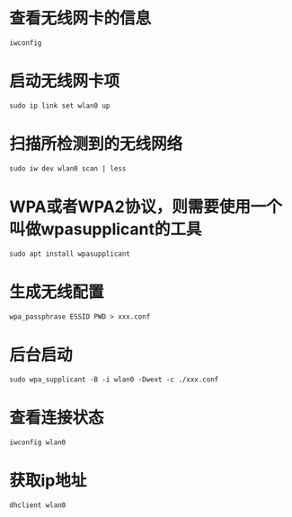 # 查看无线网卡的信息
    
    iwconfig

# 启动无线网卡项

    sudo ip link set wlan0 up

# 扫描所检测到的无线网络
    
    sudo iw dev wlan0 scan | less

# WPA或者WPA2协议，则需要使用一个叫做wpasupplicant的工具

    sudo apt install wpasupplicant

# 生成无线配置

    wpa_passphrase ESSID PWD > xxx.conf

# 后台启动
    
    sudo wpa_supplicant -B -i wlan0 -Dwext -c ./xxx.conf

# 查看连接状态
    iwconfig wlan0

# 获取ip地址
    dhclient wlan0
